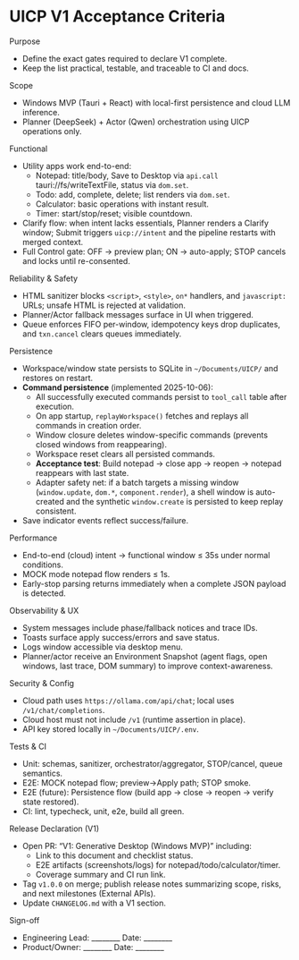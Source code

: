 # UICP V1 Acceptance Criteria

Purpose
- Define the exact gates required to declare V1 complete.
- Keep the list practical, testable, and traceable to CI and docs.

Scope
- Windows MVP (Tauri + React) with local-first persistence and cloud LLM inference.
- Planner (DeepSeek) + Actor (Qwen) orchestration using UICP operations only.

Functional
- Utility apps work end-to-end:
  - Notepad: title/body, Save to Desktop via `api.call` tauri://fs/writeTextFile, status via `dom.set`.
  - Todo: add, complete, delete; list renders via `dom.set`.
  - Calculator: basic operations with instant result.
  - Timer: start/stop/reset; visible countdown.
- Clarify flow: when intent lacks essentials, Planner renders a Clarify window; Submit triggers `uicp://intent` and the pipeline restarts with merged context.
- Full Control gate: OFF → preview plan; ON → auto-apply; STOP cancels and locks until re-consented.

Reliability & Safety
- HTML sanitizer blocks `<script>`, `<style>`, `on*` handlers, and `javascript:` URLs; unsafe HTML is rejected at validation.
- Planner/Actor fallback messages surface in UI when triggered.
- Queue enforces FIFO per-window, idempotency keys drop duplicates, and `txn.cancel` clears queues immediately.

Persistence
- Workspace/window state persists to SQLite in `~/Documents/UICP/` and restores on restart.
- **Command persistence** (implemented 2025-10-06):
  - All successfully executed commands persist to `tool_call` table after execution.
  - On app startup, `replayWorkspace()` fetches and replays all commands in creation order.
  - Window closure deletes window-specific commands (prevents closed windows from reappearing).
  - Workspace reset clears all persisted commands.
  - **Acceptance test**: Build notepad → close app → reopen → notepad reappears with last state.
  - Adapter safety net: if a batch targets a missing window (`window.update`, `dom.*`, `component.render`), a shell window is auto-created and the synthetic `window.create` is persisted to keep replay consistent.
- Save indicator events reflect success/failure.

Performance
- End-to-end (cloud) intent → functional window ≤ 35s under normal conditions.
- MOCK mode notepad flow renders ≤ 1s.
- Early-stop parsing returns immediately when a complete JSON payload is detected.

Observability & UX
- System messages include phase/fallback notices and trace IDs.
- Toasts surface apply success/errors and save status.
- Logs window accessible via desktop menu.
 - Planner/actor receive an Environment Snapshot (agent flags, open windows, last trace, DOM summary) to improve context-awareness.

Security & Config
- Cloud path uses `https://ollama.com/api/chat`; local uses `/v1/chat/completions`.
- Cloud host must not include `/v1` (runtime assertion in place).
- API key stored locally in `~/Documents/UICP/.env`.

Tests & CI
- Unit: schemas, sanitizer, orchestrator/aggregator, STOP/cancel, queue semantics.
- E2E: MOCK notepad flow; preview→Apply path; STOP smoke.
- E2E (future): Persistence flow (build app → close → reopen → verify state restored).
- CI: lint, typecheck, unit, e2e, build all green.

Release Declaration (V1)
- Open PR: “V1: Generative Desktop (Windows MVP)” including:
  - Link to this document and checklist status.
  - E2E artifacts (screenshots/logs) for notepad/todo/calculator/timer.
  - Coverage summary and CI run link.
- Tag `v1.0.0` on merge; publish release notes summarizing scope, risks, and next milestones (External APIs).
- Update `CHANGELOG.md` with a V1 section.

Sign-off
- Engineering Lead: ________  Date: ________
- Product/Owner:   ________  Date: ________
